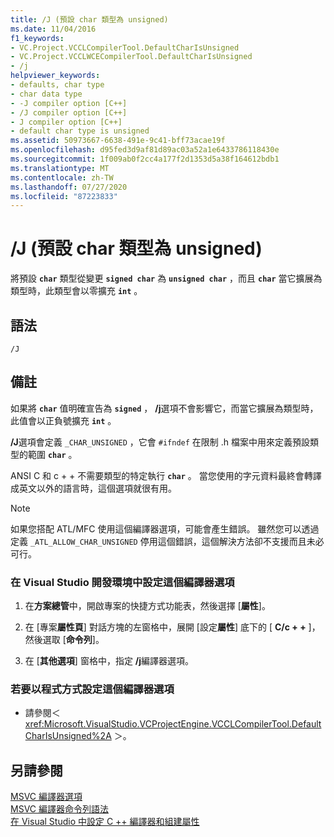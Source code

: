 ```yaml
---
title: /J (預設 char 類型為 unsigned)
ms.date: 11/04/2016
f1_keywords:
- VC.Project.VCCLCompilerTool.DefaultCharIsUnsigned
- VC.Project.VCCLWCECompilerTool.DefaultCharIsUnsigned
- /j
helpviewer_keywords:
- defaults, char type
- char data type
- -J compiler option [C++]
- /J compiler option [C++]
- J compiler option [C++]
- default char type is unsigned
ms.assetid: 50973667-6638-491e-9c41-bff73acae19f
ms.openlocfilehash: d95fed3d9af81d89ac03a52a1e6433786118430e
ms.sourcegitcommit: 1f009ab0f2cc4a177f2d1353d5a38f164612bdb1
ms.translationtype: MT
ms.contentlocale: zh-TW
ms.lasthandoff: 07/27/2020
ms.locfileid: "87223833"
---
```

# <a name="j-default-char-type-is-unsigned"></a>/J (預設 char 類型為 unsigned)

將預設 **`char`** 類型從變更 **`signed char`** 為 **`unsigned char`** ，而且 **`char`** 當它擴展為類型時，此類型會以零擴充 **`int`** 。

## <a name="syntax"></a>語法

```
/J
```

## <a name="remarks"></a>備註

如果將 **`char`** 值明確宣告為 **`signed`** ， **/j**選項不會影響它，而當它擴展為類型時，此值會以正負號擴充 **`int`** 。

**/J**選項會定義 `_CHAR_UNSIGNED` ，它會 `#ifndef` 在限制 .h 檔案中用來定義預設類型的範圍 **`char`** 。

ANSI C 和 c + + 不需要類型的特定執行 **`char`** 。 當您使用的字元資料最終會轉譯成英文以外的語言時，這個選項就很有用。

> [!NOTE]
> 如果您搭配 ATL/MFC 使用這個編譯器選項，可能會產生錯誤。 雖然您可以透過定義 `_ATL_ALLOW_CHAR_UNSIGNED` 停用這個錯誤，這個解決方法卻不支援而且未必可行。

### <a name="to-set-this-compiler-option-in-the-visual-studio-development-environment"></a>在 Visual Studio 開發環境中設定這個編譯器選項

1. 在**方案總管**中，開啟專案的快捷方式功能表，然後選擇 [**屬性**]。

1. 在 [專案**屬性頁**] 對話方塊的左窗格中，展開 [設定**屬性**] 底下的 [ **C/c + +** ]，然後選取 [**命令列**]。

1. 在 [**其他選項**] 窗格中，指定 **/j**編譯器選項。

### <a name="to-set-this-compiler-option-programmatically"></a>若要以程式方式設定這個編譯器選項

- 請參閱＜ <xref:Microsoft.VisualStudio.VCProjectEngine.VCCLCompilerTool.DefaultCharIsUnsigned%2A> ＞。

## <a name="see-also"></a>另請參閱

[MSVC 編譯器選項](compiler-options.md)<br/>
[MSVC 編譯器命令列語法](compiler-command-line-syntax.md)<br/>
[在 Visual Studio 中設定 C ++ 編譯器和組建屬性](../working-with-project-properties.md)
